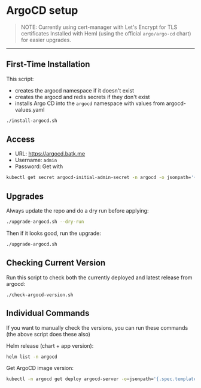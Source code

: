 # ArgoCD setup

> NOTE: Currently using cert-manager with Let's Encrypt for TLS certificates
> Installed with Heml (using the official `argo/argo-cd` chart) for easier upgrades.

---

## First-Time Installation

This script:

- creates the argocd namespace if it doesn't exist
- creates the argocd and redis secrets if they don't exist
- installs Argo CD into the `argocd` namespace with values from argocd-values.yaml

```bash
./install-argocd.sh
```

## Access
- URL: https://argocd.batk.me
- Username: `admin`
- Password: Get with

```bash
kubectl get secret argocd-initial-admin-secret -n argocd -o jsonpath='{.data.password}' | base64 -d
```

## Upgrades

Always update the repo and do a dry run before applying:

```bash
./upgrade-argocd.sh --dry-run
```

Then if it looks good, run the upgrade:

```bash
./upgrade-argocd.sh
```

## Checking Current Version

Run this script to check both the currently deployed and latest release from argocd:

```
./check-argocd-version.sh
```

## Individual Commands

If you want to manually check the versions, you can run these commands (the above script does these also)

Helm release (chart + app version):

```bash
helm list -n argocd
```

Get ArgoCD image version:

```bash
kubectl -n argocd get deploy argocd-server -o=jsonpath='{.spec.template.spec.containers[0].image}{"\n"}'
```
